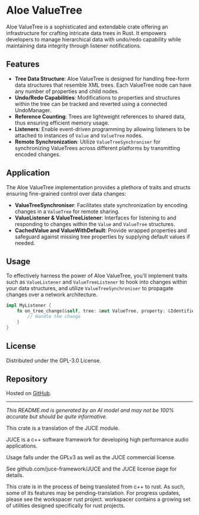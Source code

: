 # Aloe ValueTree

Aloe ValueTree is a sophisticated and extendable crate offering an infrastructure for crafting intricate data trees in Rust. It empowers developers to manage hierarchical data with undo/redo capability while maintaining data integrity through listener notifications.

## Features

- **Tree Data Structure**: Aloe ValueTree is designed for handling free-form data structures that resemble XML trees. Each ValueTree node can have any number of properties and child nodes.
- **Undo/Redo Capabilities**: Modifications to properties and structures within the tree can be tracked and reverted using a connected UndoManager.
- **Reference Counting**: Trees are lightweight references to shared data, thus ensuring efficient memory usage.
- **Listeners**: Enable event-driven programming by allowing listeners to be attached to instances of `Value` and `ValueTree` nodes.
- **Remote Synchronization**: Utilize `ValueTreeSynchroniser` for synchronizing ValueTrees across different platforms by transmitting encoded changes.

## Application
The Aloe ValueTree implementation provides a plethora of traits and structs ensuring fine-grained control over data changes:

- **ValueTreeSynchroniser**: Facilitates state synchronization by encoding changes in a `ValueTree` for remote sharing.
- **ValueListener & ValueTreeListener**: Interfaces for listening to and responding to changes within the `Value` and `ValueTree` structures.
- **CachedValue and ValueWithDefault**: Provide wrapped properties and safeguard against missing tree properties by supplying default values if needed.

## Usage
To effectively harness the power of Aloe ValueTree, you'll implement traits such as `ValueListener` and `ValueTreeListener` to hook into changes within your data structures, and utilize `ValueTreeSynchroniser` to propagate changes over a network architecture.

```rust
impl MyListener {
    fn on_tree_change(&self, tree: &mut ValueTree, property: &Identifier) {
        // Handle the change
    }
}
```

## License
Distributed under the GPL-3.0 License.

## Repository
Hosted on [GitHub](https://github.com/klebs6/aloe-rs).

---

*This README.md is generated by an AI model and may not be 100% accurate but should be quite informative.*

This crate is a translation of the JUCE module.

JUCE is a c++ software framework for developing high performance audio applications.

Usage falls under the GPLv3 as well as the JUCE commercial license.

See github.com/juce-framework/JUCE and the JUCE license page for details.

This crate is in the process of being translated from c++ to rust. As such, some of its features may be pending-translation. For progress updates, please see the workspacer rust project. workspacer contains a growing set of utilities designed specifically for rust projects.
